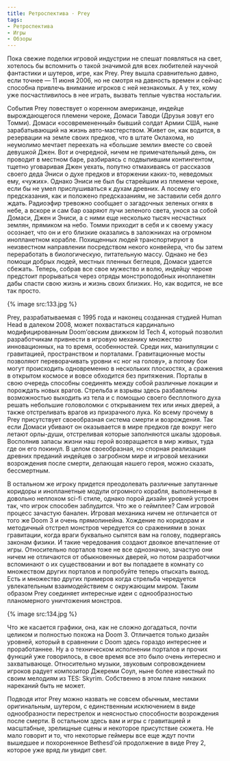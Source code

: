 ```yaml
---
title: Ретроспектива · Prey
tags:
- Ретроспектива
- Игры
- Обзоры
---
```


Пока свежие поделки игровой индустрии не спешат появляться на свет, хотелось бы вспомнить о такой значимой для всех любителей научной фантастики и шутеров, игре, как Prey. Prey вышла сравнительно давно, если точнее — 11 июня 2006, но не смотря на давность времен и сейчас способна привлечь внимание игроков с ней незнакомых. А у тех, кому уже посчастливилось в нее играть, вызвать теплые чувства ностальгии.

События Prey повествует о коренном американце, индейце вырождающегося племени чероке, Домаси Таводи (Друзья зовут его Томми). Домаси «осовремененный» бывший солдат Армии США, ныне зарабатывающий на жизнь авто-мастерством. Живет он, как водится, в резервации на земле своих предков, что в штате Оклахома, но неумолимо мечтает переехать на «большие земли» вместе со своей девушкой Джен. Вот и очередной, ничем не примечательный день, он проводит в местном баре, разбираясь с подвыпившим контингентом, тщетно уговаривая Джен уехать, попутно отмахиваясь от рассказов своего деда Эниси о духе предков и вторжении каких-то, неведомых ему, «чужих». Однако Эниси не был бы старейшим из племени чероке, если бы не умел прислушиваться к духам древних. А посему его предсказания, как и положено предсказаниям, не заставили себя долго ждать. Радиоэфир тревожно сообщает о загадочных зеленых огнях в небе, а вскоре и сам бар озаряют лучи зеленого света, унося за собой Домаси, Джен и Эниси, а с ними еще несколько тысяч несчастных землян, прямиком на небо. Томми приходит в себя и к своему ужасу осознает, что он и его близкие оказались в заложниках на огромном инопланетном корабле. Похищенных людей транспортируют в неизвестном направлении посредством некого конвейера, что бы затем переработать в биологическую, питательную массу. Однако не без помощи добрых людей, местных пленных беглецов, Домаси удается сбежать. Теперь, собрав все свое мужество и волю, индейцу чероке предстоит прорываться через отряды монстроподобных инопланетян дабы спасти свою жизнь и жизнь своих близких. Но, как водится, не все так просто.

{% image src:133.jpg %}

Prey, разрабатываемая с 1995 года и наконец созданная студией Human Head в далеком 2008, может похвастаться кардинально модифицированным Doom’овским движком Id Tech 4, который позволил разработчикам привнести в игровую механику множество инновационных, на то время, особенностей. Среди них, манипуляции с гравитацией, пространством и порталами. Гравитационные мосты позволяют переворачивать уровни «с ног на голову», а потому бои могут происходить одновременно в нескольких плоскостях, а сражения в открытом космосе и вовсе обходится без притяжения. Порталы в свою очередь способны соединять между собой различные локации и порождать новых врагов. Стрельба и взрывы здесь разбавлены возможностью выходить из тела и с помощью своего бесплотного духа решать небольшие головоломки с открыванием тех или иных дверей, а также отстреливать врагов из призрачного лука. Ко всему прочему в Prey присутствует своеобразная система смерти и возрождения. Так если Домаси убивают он оказывается в мире предков где вокруг него летают орлы-души, отстреливая которые заполняются шкалы здоровья. Восполнив запасы жизни наш герой возвращается в мир живых, туда где он его покинул. В целом своеобразная, но спорная реализация древних преданий индейцев о загробном мире и игровой механики возрождения после смерти, делающая нашего героя, можно сказать, бессмертным.

В остальном же игроку придется преодолевать различные запутанные коридоры и инопланетные модули огромного корабля, выполненные в довольно неплохом sci-fi стиле, однако порой дизайн уровней устроен так, что игрок способен заблудится. Что же о геймплее? Сам игровой процесс зачастую банален. Игровая механика ничем не отличается от того же Doom 3 и очень прямолинейна. Хождение по коридорам и методичный отстрел монстров чередуется со сражениями в зонах гравитации, когда враги буквально сыпятся вам на голову, подвергаясь законам физики. И такие чередования создают двоякое впечатление от игры. Относительно порталов тоже не все однозначно, зачастую они ничем не отличаются от обыкновенных дверей, но потом разработчики вспоминают о их существовании и вот вы попадаете в комнату со множеством других порталов и попробуйте теперь отыскать выход. Есть и множество других примеров когда стрельба чередуется увлекательным взаимодействием с окружающим миром. Таким образом Prey соединяет интересные идеи с однообразностью планомерного уничтожения монстров.

{% image src:134.jpg %}

Что же касается графики, она, как не сложно догадаться, почти целиком и полностью похожа на Doom 3. Отличается только дизайн уровней, который в сравнении с Doom здесь гораздо интереснее и проработаннее. Ну а о техническом исполнении порталов и прочих функций уже говорилось, в свое время все это было очень интересно и захватывающе. Относительно музыки, звуковым сопровождением игроков радует композитор Джереми Соул, ныне более известный по своим мелодиям из TES: Skyrim. Собственно в этом плане никаких нареканий быть не может.

Подводя итог Prey можно назвать не совсем обычным, местами оригинальным, шутером, с единственным исключением в виде однообразности перестрелок и неясностью способности возрождения после смерти. В остальном здесь вам и игры с гравитацией и масштабные, зрелищные сцены и некоторое присутствие сюжета. Не мало говорит и то, что некоторые геймеры все еще ждут почти вышедшее и похороненное Bethesd’ой продолжение в виде Prey 2, которое уже вряд ли увидит свет.